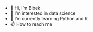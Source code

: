 - 👋 Hi, I’m Bibek
- 👀 I’m interested in data science
- 🌱 I’m currently learning Python and R
- 📫 How to reach me 

<!---
bibekkarki1/bibekkarki1 is a ✨ special ✨ repository because its `README.md` (this file) appears on your GitHub profile.
You can click the Preview link to take a look at your changes.
--->

